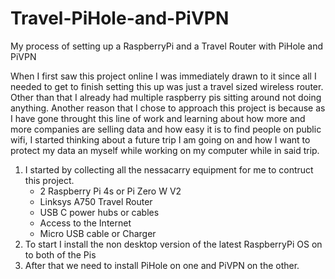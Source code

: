 # Travel-PiHole-and-PiVPN
My process of setting up a RaspberryPi and a Travel Router with PiHole and PiVPN


When I first saw this project online I was immediately drawn to it since all I needed to get to finish setting this up was just a travel sized wireless router. Other than that I already had multiple raspberry pis sitting around not doing anything. Another reason that I chose to approach this project is because as I have gone throught this line of work and learning about how more and more companies are selling data and how easy it is to find people on public wifi, I started thinking about a future trip I am going on and how I want to protect my data an myself while working on my computer while in said trip.

1. I started by collecting all the nessacarry equipment for me to contruct this project.
   - 2 Raspberry Pi 4s or Pi Zero W V2
   - Linksys A750 Travel Router
   - USB C power hubs or cables
   - Access to the Internet
   - Micro USB cable or Charger
2. To start I install the non desktop version of the latest RaspberryPi OS on to both of the Pis
3. After that we need to install PiHole on one and PiVPN on the other.
